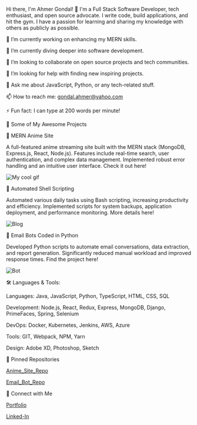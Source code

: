 Hi there, I'm Ahmer Gondal! 👋
I'm a Full Stack Software Developer, tech enthusiast, and open source advocate. I write code, build applications, and hit the gym. I have a passion for learning and sharing my knowledge with others as publicly as possible.

🔭 I’m currently working on enhancing my MERN skills.

🌱 I’m currently diving deeper into software development.

👯 I’m looking to collaborate on open source projects and tech communities.

🤔 I’m looking for help with finding new inspiring projects.

💬 Ask me about JavaScript, Python, or any tech-related stuff.

📫 How to reach me: gondal.ahmer@yahoo.com

⚡ Fun fact: I can type at 200 words per minute!

🚀 Some of My Awesome Projects



🌟 MERN Anime Site

A full-featured anime streaming site built with the MERN stack (MongoDB, Express.js, React, Node.js).
Features include real-time search, user authentication, and complex data management.
Implemented robust error handling and an intuitive user interface.
Check it out here!

![My cool gif](https://i.gyazo.com/dda1184d57ed0e949b797a7fe065b9b6.gif)


🌟 Automated Shell Scripting

Automated various daily tasks using Bash scripting, increasing productivity and efficiency.
Implemented scripts for system backups, application deployment, and performance monitoring.
More details here!

![Blog](https://i.gyazo.com/393eefc0656fb9748462baa1abea0f75.png)




🌟 Email Bots Coded in Python

Developed Python scripts to automate email conversations, data extraction, and report generation.
Significantly reduced manual workload and improved response times.
Find the project here!

![Bot](https://i.gyazo.com/4539b1e21c9edb5d0ae4eda851f74f37.png)



🛠️ Languages & Tools:

Languages: Java, JavaScript, Python, TypeScript, HTML, CSS, SQL

Development: Node.js, React, Redux, Express, MongoDB, Django, PrimeFaces, Spring, Selenium

DevOps: Docker, Kubernetes, Jenkins, AWS, Azure

Tools: GIT, Webpack, NPM, Yarn

Design: Adobe XD, Photoshop, Sketch



📌 Pinned Repositories

[Anime_Site_Repo](https://github.com/AhmerGo/Anime_Site_Go)

[Email_Bot_Repo](https://github.com/AhmerGo/Discord_Email_Bot)

🤝 Connect with Me

[Portfolio](https://ahmerg.com)

[Linked-In](https://www.linkedin.com/in/ahmer-gondal-0a360210b/)
